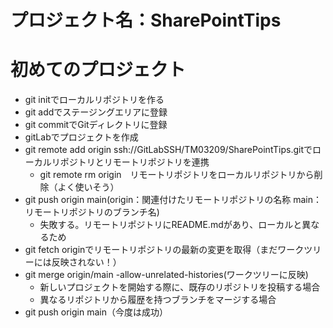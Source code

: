 # プロジェクト名：SharePointTips

# 初めてのプロジェクト
- git initでローカルリポジトリを作る
- git addでステージングエリアに登録
- git commitでGitディレクトリに登録
- gitLabでプロジェクトを作成
- git remote add origin ssh://GitLabSSH/TM03209/SharePointTips.gitでローカルリポジトリとリモートリポジトリを連携
  - git remote rm origin　リモートリポジトリをローカルリポジトリから削除（よく使いそう）
- git push origin main(origin：関連付けたリモートリポジトリの名称 main：リモートリポジトリのブランチ名)
  - 失敗する。リモートリポジトリにREADME.mdがあり、ローカルと異なるため
- git fetch originでリモートリポジトリの最新の変更を取得（まだワークツリーには反映されない！）
- git merge origin/main -allow-unrelated-histories(ワークツリーに反映)
  - 新しいプロジェクトを開始する際に、既存のリポジトリを投稿する場合
  - 異なるリポジトリから履歴を持つブランチをマージする場合
- git push origin main（今度は成功）